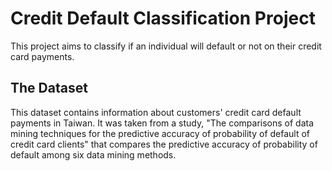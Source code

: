 # Credit Default Classification Project

This project aims to classify if an individual will default or not on their credit card payments.

## The Dataset
This dataset contains information about customers' credit card default payments in Taiwan. It was taken from a study, "The comparisons of data mining techniques for the predictive accuracy of probability of default of credit card clients" that compares the predictive accuracy of probability of default among six data mining methods. 
